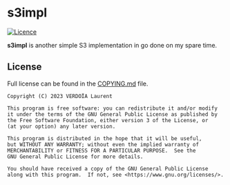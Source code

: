# s3impl

[![Licence](https://img.shields.io/badge/license-GPL--3.0-brightgreen)](COPYING.md)

**s3impl** is another simple S3 implementation in go done on my spare time.

## License

Full license can be found in the [COPYING.md](COPYING.md) file.

    Copyright (C) 2023 VERDOÏA Laurent

    This program is free software: you can redistribute it and/or modify
    it under the terms of the GNU General Public License as published by
    the Free Software Foundation, either version 3 of the License, or
    (at your option) any later version.

    This program is distributed in the hope that it will be useful,
    but WITHOUT ANY WARRANTY; without even the implied warranty of
    MERCHANTABILITY or FITNESS FOR A PARTICULAR PURPOSE.  See the
    GNU General Public License for more details.

    You should have received a copy of the GNU General Public License
    along with this program.  If not, see <https://www.gnu.org/licenses/>.
